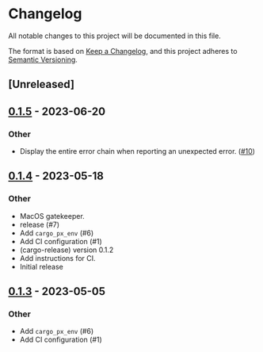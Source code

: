 # Changelog
All notable changes to this project will be documented in this file.

The format is based on [Keep a Changelog](https://keepachangelog.com/en/1.0.0/),
and this project adheres to [Semantic Versioning](https://semver.org/spec/v2.0.0.html).

## [Unreleased]

## [0.1.5](https://github.com/LukeMathWalker/cargo-px/compare/cargo-px-v0.1.4...cargo-px-v0.1.5) - 2023-06-20

### Other
- Display the entire error chain when reporting an unexpected error. ([#10](https://github.com/LukeMathWalker/cargo-px/pull/10))

## [0.1.4](https://github.com/LukeMathWalker/cargo-px/compare/cargo-px-v0.1.3...cargo-px-v0.1.4) - 2023-05-18

### Other
- MacOS gatekeeper.
- release (#7)
- Add `cargo_px_env` (#6)
- Add CI configuration (#1)
- (cargo-release) version 0.1.2
- Add instructions for CI.
- Initial release

## [0.1.3](https://github.com/LukeMathWalker/cargo-px/compare/cargo-px-v0.1.2...cargo-px-v0.1.3) - 2023-05-05

### Other
- Add `cargo_px_env` (#6)
- Add CI configuration (#1)
